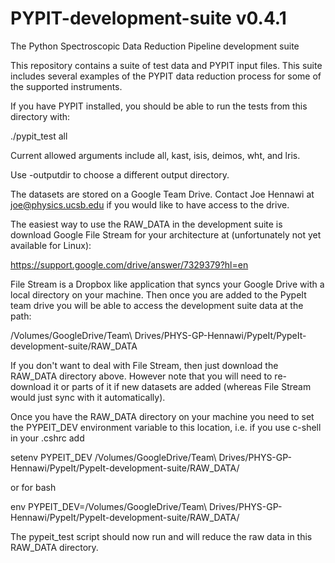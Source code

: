 # PYPIT-development-suite v0.4.1

The Python Spectroscopic Data Reduction Pipeline development suite

This repository contains a suite of test data and PYPIT input files. 
This suite includes several examples of the PYPIT data reduction process 
for some of the supported instruments.

If you have PYPIT installed, you should be able to run
the tests from this directory with:

./pypit_test all

Current allowed arguments include all, kast, isis, deimos, wht, and lris.

Use -outputdir to choose a different output directory.

The datasets are stored on a Google Team Drive. Contact Joe Hennawi at joe@physics.ucsb.edu if
you would like to have access to the drive.

The easiest way to use the RAW_DATA in the development suite is download Google File Stream
for your architecture at (unfortunately not yet available for Linux): 

https://support.google.com/drive/answer/7329379?hl=en

File Stream is a Dropbox like application that syncs your Google Drive with a local directory
on your machine. Then once you are added to the PypeIt team drive you will be able to access
the development suite data at the path: 

/Volumes/GoogleDrive/Team\ Drives/PHYS-GP-Hennawi/PypeIt/PypeIt-development-suite/RAW_DATA

If you don't want to deal with File Stream, then just download the RAW_DATA directory
above. However note that you will need to re-download it or parts of it if new datasets are
added (whereas File Stream would just sync with it automatically).

Once you have the RAW_DATA directory on your machine you need to set the PYPEIT_DEV environment
variable to this location, i.e. if you use c-shell in your .cshrc add

setenv PYPEIT_DEV /Volumes/GoogleDrive/Team\ Drives/PHYS-GP-Hennawi/PypeIt/PypeIt-development-suite/RAW_DATA/

or for bash

env PYPEIT_DEV=/Volumes/GoogleDrive/Team\ Drives/PHYS-GP-Hennawi/PypeIt/PypeIt-development-suite/RAW_DATA/

The pypeit_test script should now run and will reduce the raw data in this RAW_DATA directory. 